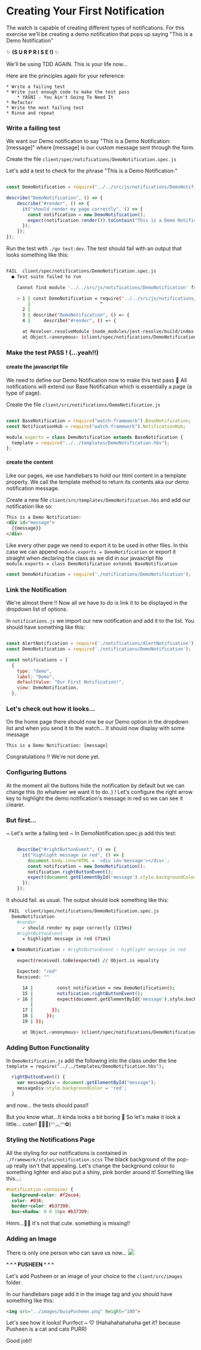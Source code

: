 # Creating Your First Notification

The watch is capable of creating different types of notifications. For this exercise we'll be creating a demo notification that pops up saying "This is a Demo Notification"

 ✨ **(S U R P R I S E !)** ✨

 We'll be using TDD AGAIN. This is your life now...

Here are the principles again for your reference:
```
* Write a failing test
* Write just enough code to make the test pass
    * YAGNI - You Ain't Going To Need It
* Refactor
* Write the next failing test
* Rinse and repeat
```

### Write a failing test
We want our Demo notification to say "This is a Demo Notification: [message]" where [message] is our custom message sent through the form. 

Create the file `client/spec/notifications/DemoNotification.spec.js`

Let's add a test to check for the phrase "This is a Demo Notification:"

```javascript

const DemoNotification = require("../../src/js/notifications/DemoNotification");

describe("DemoNotification", () => {
    describe("#render", () => {
      it("should render my page correctly", () => {
        const notification = new DemoNotification();
        expect(notification.render()).toContain("This is a Demo Notification:");
      });
    });
});

```

Run the test with `./go test:dev`. 
The test should fail with an output that looks something like this:

```bash

FAIL  client/spec/notifications/DemoNotification.spec.js
  ● Test suite failed to run

    Cannot find module '../../src/js/notifications/DemoNotification' from 'DemoNotification.spec.js'

    > 1 | const DemoNotification = require("../../src/js/notifications/DemoNotification");
        |                          ^
      2 | 
      3 | describe("DemoNotification", () => {
      4 |     describe("#render", () => {

      at Resolver.resolveModule (node_modules/jest-resolve/build/index.js:221:17)
      at Object.<anonymous> (client/spec/notifications/DemoNotification.spec.js:1:26)

```

### Make the test PASS ! (...yeah!!)

#### create the javascript file
We need to define our Demo Notification now to make this test pass 😤
All notifications will extend our Base Notification which is essentially a page (a type of page).

Create the file `client/src/notifications/DemoNotification.js`

```javascript

const BaseNotification = require("watch-framework").BaseNotification;
const NotificationHub = require("watch-framework").NotificationHub;

module.exports = class DemoNotification extends BaseNotification {
  template = require("../../templates/DemoNotification.hbs");
};

```

#### create the content
Like our pages, we use handlebars to hold our html content in a template property. We call the template method to return its contents aka our demo notification message.

Create a new file `client/src/templates/DemoNotification.hbs` and add our notification like so:

```html
This is a Demo Notification:
<div id="message">
  {{message}}
</div>
```

Like every other page we need to export it to be used in other files. In this case we can append `module.exports = DemoNotification` or export it straight when declaring the class as we did in our javascript file `module.exports = class DemoNotification extends BaseNotification`

```javascript
const DemoNotification = require('./notifications/DemoNotification');
```

### Link the Notification

We're almost there !! Now all we have to do is link it to be displayed in the dropdown list of options.

In `notifications.js` we import our new notification and add it to the list. You should have something like this:
```javascript

const AlertNotification = require('./notifications/AlertNotification');
const DemoNotification = require('./notifications/DemoNotification');

const notifications = [
  {
    type: "demo",
    label: "Demo",
    defaultValue: "Our First Notification!",
    view: DemoNotification,
  },

```

### Let's check out how it looks...
On the home page there should now be our Demo option in the dropdown list and when you send it to the watch...
It should now display with some message
```
This is a Demo Notification: [message]
```

Congratulations !! We're not done yet.

### Configuring Buttons
At the moment all the buttons hide the notification by default but we can change this (to whatever we want it to do..) !
Let's configure the right arrow key to highlight the demo notification's message in red so we can see it clearer.

### But first...
 ~ Let's write a failing test ~ 
In DemoNotification.spec.js add this test:
```javascript

    describe("#rightButtonEvent", () => {
      it("highlight message in red", () => {
        document.body.innerHTML = `<div id='message'></div>`;
        const notification = new DemoNotification();
        notification.rightButtonEvent();
        expect(document.getElementById('message').style.backgroundColor).toBe('red');
      });
    });

```
It should fail. as usual. 
The output should look something like this:
```bash
 FAIL  client/spec/notifications/DemoNotification.spec.js
  DemoNotification
    #render
      ✓ should render my page correctly (115ms)
    #rightButtonEvent
      ✕ highlight message in red (71ms)

  ● DemoNotification › #rightButtonEvent › highlight message in red

    expect(received).toBe(expected) // Object.is equality

    Expected: "red"
    Received: ""

      14 |         const notification = new DemoNotification();
      15 |         notification.rightButtonEvent();
    > 16 |         expect(document.getElementById('message').style.backgroundColor).toBe('red');
         |                                                                          ^
      17 |       });
      18 |     });
      19 | });

      at Object.<anonymous> (client/spec/notifications/DemoNotification.spec.js:16:74)
```
### Adding Button Functionality
In `DemoNotification.js` add the following into the class under the line `template = require("../../templates/DemoNotification.hbs");`

```javascript
  rightButtonEvent() {
    var messageDiv = document.getElementById("message");
    messageDiv.style.backgroundColor = 'red';
  }
```

and now... the tests should pass!! 

But you know what...It kinda looks a bit boring 💩 
So let's make it look a little... cuter! 🌸🍉💕(◠︿◠✿)

### Styling the Notifications Page
All the styling for our notifications is contained in `./framework/styles/notification.scss`
The black background of the pop-up really isn't that appealing. Let's change the background colour to something lighter and also put a shiny, pink border around it!
Something like this...:
```css
#notification-container {
  background-color: #f2ece4;
  color: #036;
  border-color: #b37399;
  box-shadow: 0 0 10px #b37399;
```

Hmm...🤔🤔 it's not that cute. something is missing!!

### Adding an Image
There is only one person who can save us now...
![](https://www.photospng.com/uploads/pusheen-on-the-phone-graphic.png)
 
  **^ ^ ^ PUSHEEN ^ ^ ^**

Let's add Pusheen or an image of your choice to the `client/src/images` folder.

In our handlebars page add it in the image tag and you should have something like this:
```html
<img src="../images/busyPusheen.png" height="100">
```

Let's see how it looks!
Purrfect ~ ♡ 
(Hahahahahahaha get it? because Pusheen is a cat and cats PURR)

Good job!!
